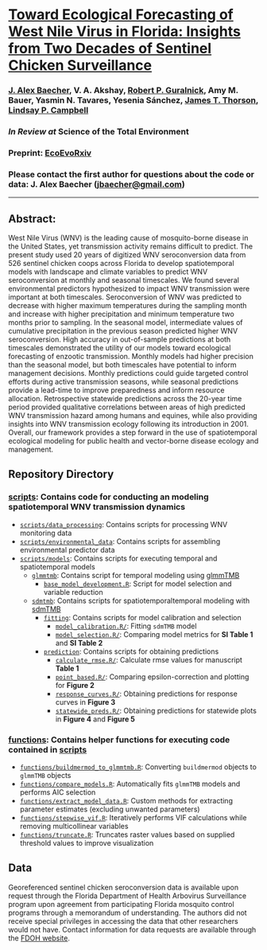 # [Toward Ecological Forecasting of West Nile Virus in Florida: Insights from Two Decades of Sentinel Chicken Surveillance](https://doi.org/10.32942/X2QH09)

### [J. Alex Baecher](https://www.alexbaecher.com/), V. A. Akshay, [Robert P. Guralnick](https://www.gurlab.net/), Amy M. Bauer, Yasmin N. Tavares, Yesenia Sánchez, [James T. Thorson](https://sites.google.com/site/thorsonresearch/), [Lindsay P. Campbell](https://lcampbelllab.wixsite.com/campbell-lab/)

### *In Review at* Science of the Total Environment 

### Preprint: [EcoEvoRxiv]([https://besjournals.onlinelibrary.wiley.com/doi/full/10.1111/2041-210X.14282](https://doi.org/10.32942/X2QH09))

### Please contact the first author for questions about the code or data: J. Alex Baecher (jbaecher@gmail.com)
__________________________________________________________________________________________________________________________________________

## Abstract:  
West Nile Virus (WNV) is the leading cause of mosquito-borne disease in the United States, yet transmission activity remains difficult to predict. The present study used 20 years of digitized WNV seroconversion data from 526 sentinel chicken coops across Florida to develop spatiotemporal models with landscape and climate variables to predict WNV seroconversion at monthly and seasonal timescales. We found several environmental predictors hypothesized to impact WNV transmission were important at both timescales. Seroconversion of WNV was predicted to decrease with higher maximum temperatures during the sampling month and increase with higher precipitation and minimum temperature two months prior to sampling. In the seasonal model, intermediate values of cumulative precipitation in the previous season predicted higher WNV seroconversion. High accuracy in out-of-sample predictions at both timescales demonstrated the utility of our models toward ecological forecasting of enzootic transmission. Monthly models had higher precision than the seasonal model, but both timescales have potential to inform management decisions. Monthly predictions could guide targeted control efforts during active transmission seasons, while seasonal predictions provide a lead-time to improve preparedness and inform resource allocation. Retrospective statewide predictions across the 20-year time period provided qualitative correlations between areas of high predicted WNV transmission hazard among humans and equines, while also providing insights into WNV transmission ecology following its introduction in 2001. Overall, our framework provides a step forward in the use of spatiotemporal ecological modeling for public health and vector-borne disease ecology and management.

## Repository Directory

### [scripts](./scripts): Contains code for conducting an modeling spatiotemporal WNV transmission dynamics
  - [`scripts/data_processing`](./scripts/data_processing): Contains scripts for processing WNV monitoring data
  - [`scripts/environmental_data`](./scripts/environmental_data): Contains scripts for assembling environmental predictor data
  - [`scripts/models`](./scripts/models): Contains scripts for executing temporal and spatiotemporal models
    - [`glmmtmb`](./scripts/models/glmmtmb): Contains script for temporal modeling using [glmmTMB](https://github.com/glmmTMB/glmmTMB)
      - [`base_model_development.R`](./scripts/models/glmmtmb/base_model_development.R): Script for model selection and variable reduction
    - [`sdmtmb`](./scripts/models/sdmtmb): Contains scripts for spatiotemporaltemporal modeling with [sdmTMB](https://pbs-assess.github.io/sdmTMB/)
      - [`fitting`](./scripts/models/sdmtmb/fitting): Contains scripts for model calibration and selection
        - [`model_calibration.R/`](./scripts/models/sdmtmb/fitting/model_calibration.R): Fitting `sdmTMB` model
        - [`model_selection.R/`](./scripts/models/sdmtmb/fitting/model_selection.R): Comparing model metrics for **SI Table 1** and **SI Table 2**
      - [`prediction`](./scripts/models/sdmtmb/prediction): Contains scripts for obtaining predictions
        - [`calculate_rmse.R/`](./scripts/models/sdmtmb/fitting/calculate_rmse.R): Calculate rmse values for manuscript **Table 1**
        - [`point_based.R/`](./scripts/models/sdmtmb/fitting/point_based.R): Comparing epsilon-correction and plotting for **Figure 2** 
        - [`response_curves.R/`](./scripts/models/sdmtmb/fitting/response_curves.R): Obtaining predictions for response curves in **Figure 3**
        - [`statewide_preds.R/`](./scripts/models/sdmtmb/fitting/statewide_preds.R): Obtaining predictions for statewide plots in **Figure 4** and **Figure 5**
### [functions](./functions): Contains helper functions for executing code contained in [scripts](./scripts)
  - [`functions/buildmermod_to_glmmtmb.R`](./functions/buildmermod_to_glmmtmb.R): Converting `buildmermod` objects to `glmmTMB` objects
  - [`functions/compare_models.R`](./functions/compare_models.R): Automatically fits `glmmTMB` models and performs AIC selection
  - [`functions/extract_model_data.R`](./functions/extract_model_data.R): Custom methods for extracting parameter estimates (excluding unwanted parameters)
  - [`functions/stepwise_vif.R`](./functions/stepwise_vif.R): Iteratively performs VIF calculations while removing multicollinear variables
  - [`functions/truncate.R`](./functions/truncate.R): Truncates raster values based on supplied threshold values to improve visualization

## Data
Georeferenced sentinel chicken seroconversion data is available upon request through the Florida Department of Health Arbovirus Surveillance program upon agreement from participating Florida mosquito control programs through a memorandum of understanding. The authors did not receive special privileges in accessing the data that other researchers would not have. Contact information for data requests are available through the [FDOH website](https://www.floridahealth.gov/diseases-and-conditions/mosquito-borne-diseases/surveillance.html). 

